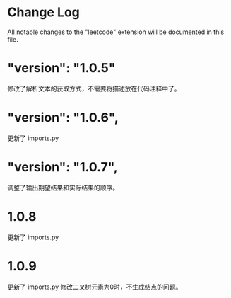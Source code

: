 # Change Log
All notable changes to the "leetcode" extension will be documented in this file.

# "version": "1.0.5"
修改了解析文本的获取方式，不需要将描述放在代码注释中了。
# "version": "1.0.6",
更新了 imports.py
# "version": "1.0.7",
调整了输出期望结果和实际结果的顺序。
# 1.0.8
更新了 imports.py
# 1.0.9
更新了 imports.py 修改二叉树元素为0时，不生成结点的问题。
